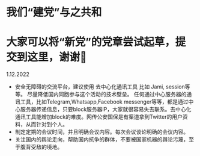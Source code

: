 # 我们“建党”与之共和
大家可以将“新党”的党章尝试起草，提交到这里，谢谢🙏
============
1.12.2022
- 安全无障碍的交流平台，建议使用 去中心化通讯工具 比如 Jami, session等等。 尽量降低国内同胞参与这个活动的技术壁垒。 任何通过中心服务器的通讯工具，比如Telegram,Whatsapp,Facebook messenger等等，都是通过中心服务器传递信息，只要block服务器IP，大家就很容易失去联系。去中心化通讯工具能增加block的难度。网传公安国保是有渠道拿到Twitter的用户资料，从而针对到个人。
- 制定定期的会议时间，并且明确会议内容。每次会议谈论明确的会议内容。
- 关注国内的舆论走向，帮助国内抗争的群体，不要被国家机器的舆论污蔑，至于腹背受敌的境地。
